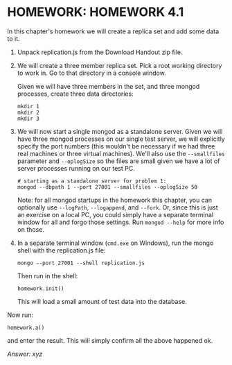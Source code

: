 # HOMEWORK: HOMEWORK 4.1
In this chapter's homework we will create a replica set and add some data to it.

1. Unpack replication.js from the Download Handout zip file.

2. We will create a three member replica set. Pick a root working directory to work in.
Go to that directory in a console window.

    Given we will have three members in the set, and three mongod processes, create three data directories:
    ```
    mkdir 1
    mkdir 2
    mkdir 3
    ```

3. We will now start a single mongod as a standalone server.
Given we will have three mongod processes on our single test server, we will explicitly specify the port numbers (this wouldn't be necessary if we had three real machines or three virtual machines).
We'll also use the `--smallfiles` parameter and `--oplogSize` so the files are small given we have a lot of server processes running on our test PC.
    ```
    # starting as a standalone server for problem 1:
    mongod --dbpath 1 --port 27001 --smallfiles --oplogSize 50
    ```

    Note: for all mongod startups in the homework this chapter, you can optionally use `--logPath`, `--logappend`, and `--fork`.
    Or, since this is just an exercise on a local PC, you could simply have a separate terminal window for all and forgo those settings.
    Run `mongod --help` for more info on those.

4. In a separate terminal window (`cmd.exe` on Windows), run the mongo shell with the replication.js file:
    ```
    mongo --port 27001 --shell replication.js
    ```

    Then run in the shell:
    ```
    homework.init()
    ```
    This will load a small amount of test data into the database.

Now run:
```
homework.a()
```
and enter the result.
This will simply confirm all the above happened ok.

*Answer: xyz*
